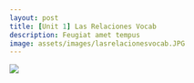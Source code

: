 ```yaml
---
layout: post
title: [Unit 1] Las Relaciones Vocab
description: Feugiat amet tempus
image: assets/images/lasrelacionesvocab.JPG
---
```


![][image-1]

[image-1]:	https://jingyingwang.github.io/ibrepository/assets/images/lasrelacionesvocab.JPG